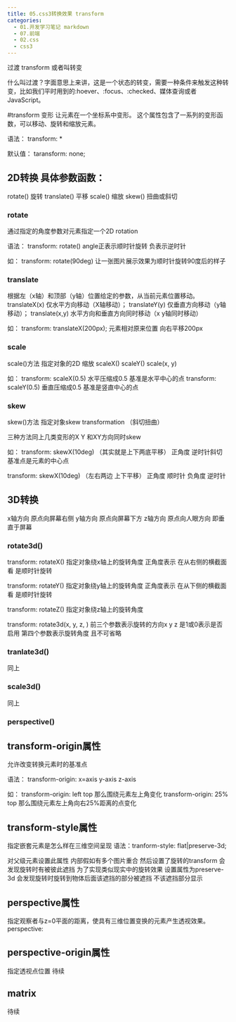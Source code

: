 ```yaml
---
title: 05.css3转换效果 transform
categories:
  - 01.开发学习笔记 markdown
  - 07.前端
  - 02.css
  - css3
---
```


过渡 transform 或者叫转变

什么叫过渡？字面意思上来讲，这是一个状态的转变，需要一种条件来触发这种转变，比如我们平时用到的:hoever、:focus、:checked、媒体查询或者JavaScript。

#transform 变形
让元素在一个坐标系中变形。
这个属性包含了一系列的变形函数，可以移动、旋转和缩放元素。

语法：
transform: <transform-function>*

默认值：
taransform: none;

## 2D转换 具体参数函数：
rotate() 旋转
translate() 平移
scale() 缩放
skew() 扭曲或斜切

### rotate
通过指定的角度参数对元素指定一个2D rotation

语法：
transform: rotate(<angle>)
angle正表示顺时针旋转 负表示逆时针

如：
transform: rotate(90deg)
让一张图片展示效果为顺时针旋转90度后的样子

### translate
根据左（x轴）和顶部（y轴）位置给定的参数，从当前元素位置移动。
translateX(x) 仅水平方向移动（X轴移动）；
translateY(y) 仅垂直方向移动（y轴移动）；
translate(x,y) 水平方向和垂直方向同时移动（x y轴同时移动）

如：
transform: translateX(200px);
元素相对原来位置 向右平移200px

### scale
scale()方法 指定对象的2D 缩放
scaleX()
scaleY()
scale(x, y)

如：
transform: scaleX(0.5) 水平压缩成0.5 基准是水平中心的点
transform: scaleY(0.5) 垂直压缩成0.5 基准是竖直中心的点

### skew
skew()方法 指定对象skew transformation （斜切扭曲）

三种方法同上几类变形的X Y 和XY方向同时skew

如：
transform: skewX(10deg)  （其实就是上下两底平移）
正角度 逆时针斜切 基准点是元素的中心点

transform: skewX(10deg)  （左右两边 上下平移）
正角度 顺时针 负角度 逆时针


## 3D转换
x轴方向 原点向屏幕右侧
y轴方向 原点向屏幕下方
z轴方向 原点向人眼方向 即垂直于屏幕

### rotate3d()
transform: rotateX(<angle>) 指定对象绕x轴上的旋转角度
正角度表示 在从右侧的横截面看 是顺时针旋转

transform: rotateY(<angle>) 指定对象绕y轴上的旋转角度
正角度表示 在从下侧的横截面看 是顺时针旋转

transform: rotateZ(<angle>) 指定对象绕z轴上的旋转角度

transform: rotate3d(x, y, z, <angle>) 前三个参数表示旋转的方向x y z 是1或0表示是否启用 第四个参数表示旋转角度 且不可省略

### tranlate3d()
同上
### scale3d()
同上
### perspective()


## transform-origin属性
允许改变转换元素时的基准点

语法：
transform-origin: x=axis y-axis z-axis

如：
transform-origin: left top  那么围绕元素左上角变化
transform-origin: 25% top  那么围绕元素左上角向右25%距离的点变化

## transform-style属性
指定嵌套元素是怎么样在三维空间呈现
语法：tranform-style: flat|preserve-3d;

对父级元素设置此属性 内部假如有多个图片重合 然后设置了旋转的transform 会发现旋转时有被彼此遮挡
为了实现类似现实中的旋转效果 设置属性为preserve-3d
会发现旋转时旋转到物体后面该遮挡的部分被遮挡 不该遮挡部分显示

## perspective属性
指定观察者与z=0平面的距离，使具有三维位置变换的元素产生透视效果。
perspective: <number>

## perspective-origin属性
指定透视点位置
待续

## matrix
待续